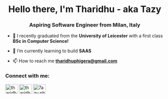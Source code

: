 <h1 align="center">Hello there, I'm Tharidhu - aka Tazy</h1>
<h3 align="center">Aspiring Software Engineer from Milan, Italy</h3>

- 🔭 I recently graduated from the **University of Leicester** with a first class **BSc in Computer Science!**
  
- 🌱 I’m currently learning to build **SAAS**

- 📫 How to reach me **tharidhuphigera@gmail.com**

<h3 align="left">Connect with me:</h3>
<p align="left">
<a href="https://twitter.com/tharidhuphigera" target="blank"><img align="center" src="https://raw.githubusercontent.com/rahuldkjain/github-profile-readme-generator/master/src/images/icons/Social/twitter.svg" alt="tharidhuphigera" height="30" width="40" /></a>
<a href="https://linkedin.com/in/tharidhu" target="blank"><img align="center" src="https://raw.githubusercontent.com/rahuldkjain/github-profile-readme-generator/master/src/images/icons/Social/linked-in-alt.svg" alt="tharidhu" height="30" width="40" /></a>
<a href="https://instagram.com/7azy.phigera" target="blank"><img align="center" src="https://raw.githubusercontent.com/rahuldkjain/github-profile-readme-generator/master/src/images/icons/Social/instagram.svg" alt="7azy.phigera" height="30" width="40" /></a>
</p>


